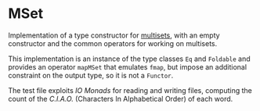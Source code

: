 # MSet
Implementation of a type constructor for [multisets](https://en.wikipedia.org/wiki/Multiset), with an empty constructor and the common operators for working on multisets.

This implementation is an instance of the type classes `Eq` and `Foldable` and provides an operator `mapMSet` that emulates `fmap`, but impose an additional constraint on the output type, so it is not a `Functor`.

The test file exploits _IO Monads_ for reading and writing files, computing the count of the _C.I.A.O._ (Characters In Alphabetical Order) of each word.
